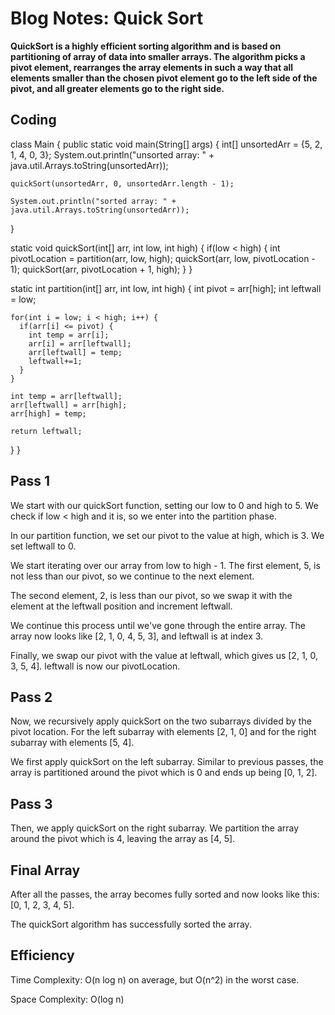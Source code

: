 # Blog Notes: Quick Sort
**QuickSort is a highly efficient sorting algorithm and is based on partitioning of array of data into smaller arrays. The algorithm picks a pivot element, rearranges the array elements in such a way that all elements smaller than the chosen pivot element go to the left side of the pivot, and all greater elements go to the right side.**

## Coding
class Main {
  public static void main(String[] args) {
    int[] unsortedArr = {5, 2, 1, 4, 0, 3};
    System.out.println("unsorted array: " + java.util.Arrays.toString(unsortedArr));

    quickSort(unsortedArr, 0, unsortedArr.length - 1);

    System.out.println("sorted array: " + java.util.Arrays.toString(unsortedArr));
  }

  static void quickSort(int[] arr, int low, int high) {
    if(low < high) {
      int pivotLocation = partition(arr, low, high);
      quickSort(arr, low, pivotLocation - 1);
      quickSort(arr, pivotLocation + 1, high);
    }
  }

  static int partition(int[] arr, int low, int high) {
    int pivot = arr[high];
    int leftwall = low;

    for(int i = low; i < high; i++) {
      if(arr[i] <= pivot) {
        int temp = arr[i];
        arr[i] = arr[leftwall];
        arr[leftwall] = temp;
        leftwall+=1;
      }
    }

    int temp = arr[leftwall];
    arr[leftwall] = arr[high];
    arr[high] = temp;

    return leftwall;
  }
}


## Pass 1
We start with our quickSort function, setting our low to 0 and high to 5. We check if low < high and it is, so we enter into the partition phase.

In our partition function, we set our pivot to the value at high, which is 3. We set leftwall to 0.

We start iterating over our array from low to high - 1. The first element, 5, is not less than our pivot, so we continue to the next element.

The second element, 2, is less than our pivot, so we swap it with the element at the leftwall position and increment leftwall.

We continue this process until we've gone through the entire array. The array now looks like [2, 1, 0, 4, 5, 3], and leftwall is at index 3.

Finally, we swap our pivot with the value at leftwall, which gives us [2, 1, 0, 3, 5, 4]. leftwall is now our pivotLocation.

## Pass 2
Now, we recursively apply quickSort on the two subarrays divided by the pivot location. For the left subarray with elements [2, 1, 0] and for the right subarray with elements [5, 4].

We first apply quickSort on the left subarray. Similar to previous passes, the array is partitioned around the pivot which is 0 and ends up being [0, 1, 2].

## Pass 3
Then, we apply quickSort on the right subarray. We partition the array around the pivot which is 4, leaving the array as [4, 5].

## Final Array
After all the passes, the array becomes fully sorted and now looks like this: [0, 1, 2, 3, 4, 5].

The quickSort algorithm has successfully sorted the array.

## Efficiency
Time Complexity: O(n log n) on average, but O(n^2) in the worst case.

Space Complexity: O(log n)
